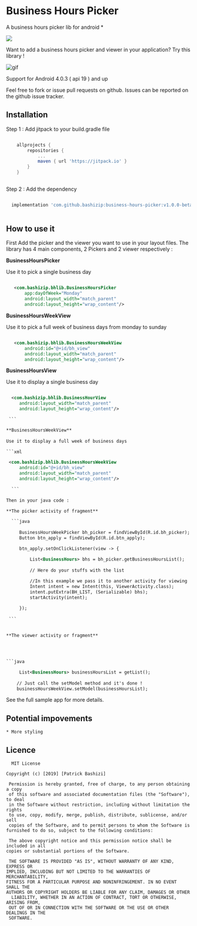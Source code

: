 # Business Hours Picker
A business hours picker lib for android *

[![](https://jitpack.io/v/bashizip/business-hours-picker.svg)](https://jitpack.io/#bashizip/business-hours-picker)

Want to add a business hours picker and viewer in your application? Try this library ! 

![gif](https://github.com/bashizip/business-hours-picker/blob/master/captures/ezgif.com-resize.gif?raw=true)


Support for Android 4.0.3 ( api 19 ) and up

Feel free to fork or issue pull requests on github. Issues can be reported on the github issue tracker.

## Installation 

Step 1 : Add jitpack to your build.gradle file

```groovy

	allprojects {
		repositories {
			...
			maven { url 'https://jitpack.io' }
		}
	}
	
````

  
  Step 2 : Add the dependency
  
  ```groovy
  
    implementation 'com.github.bashizip:business-hours-picker:v1.0.0-beta.2'
    
   ````
   
  ## How to use it 
  
   
First  Add the picker and the viewer you want to use in your layout files. The library has 4 main components,
2 Pickers and 2 viewer respectively :

**BusinessHoursPicker**

 Use it to pick a single business day
 
 ```xml

    <com.bashizip.bhlib.BusinessHoursPicker
        app:dayOfWeek="Monday"
        android:layout_width="match_parent"
        android:layout_height="wrap_content"/>

```
        
  **BusinessHoursWeekView**
  
  Use it to pick a full week of business days from monday to sunday

 ```xml

    <com.bashizip.bhlib.BusinessHoursWeekView
        android:id="@+id/bh_view"
        android:layout_width="match_parent"
        android:layout_height="wrap_content"/>

   ```
   
   **BusinessHoursView**
    
   Use it to display a single business day
   
   ```xml  

     <com.bashizip.bhlib.BusinessHourView
        android:layout_width="match_parent"
        android:layout_height="wrap_content"/>

    ```

**BusinessHoursWeekView**
     
   Use it to display a full week of business days 
   
   ```xml  

    <com.bashizip.bhlib.BusinessHoursWeekView
        android:id="@+id/bh_view"
        android:layout_width="match_parent"
        android:layout_height="wrap_content"/>

     ```     
     
  Then in your java code :
  
  **The picker activity of fragment**
  
     ```java
     
        BusinessHoursWeekPicker bh_picker = findViewById(R.id.bh_picker);
        Button btn_apply = findViewById(R.id.btn_apply);

        btn_apply.setOnClickListener(view -> {

            List<BusinessHours> bhs = bh_picker.getBusinessHoursList();
            
            // Here do your stuffs with the list
            
            //In this example we pass it to another activity for viewing
            Intent intent = new Intent(this, ViewerActivity.class);
            intent.putExtra(BH_LIST, (Serializable) bhs);
            startActivity(intent);

        });
 		
	```
	
        
   **The viewer activity or fragment**
   
   
   
   
   ```java
   
        List<BusinessHours> businessHoursList = getList();
       
       // Just call the setModel method and it's done !
       businessHoursWeekView.setModel(businessHoursList);

```


See the full sample app for more details.

  ## Potential impovements

    * More styling


  ## Licence

      MIT License

   	Copyright (c) [2019] [Patrick Bashizi]

  	 Permission is hereby granted, free of charge, to any person obtaining a copy
  	 of this software and associated documentation files (the "Software"), to deal
  	 in the Software without restriction, including without limitation the rights
  	 to use, copy, modify, merge, publish, distribute, sublicense, and/or sell
  	 copies of the Software, and to permit persons to whom the Software is
   	furnished to do so, subject to the following conditions:

  	 The above copyright notice and this permission notice shall be included in all
   	copies or substantial portions of the Software.

  	 THE SOFTWARE IS PROVIDED "AS IS", WITHOUT WARRANTY OF ANY KIND, EXPRESS OR
   	IMPLIED, INCLUDING BUT NOT LIMITED TO THE WARRANTIES OF MERCHANTABILITY,
   	FITNESS FOR A PARTICULAR PURPOSE AND NONINFRINGEMENT. IN NO EVENT SHALL THE
   	AUTHORS OR COPYRIGHT HOLDERS BE LIABLE FOR ANY CLAIM, DAMAGES OR OTHER
 	  LIABILITY, WHETHER IN AN ACTION OF CONTRACT, TORT OR OTHERWISE, ARISING FROM,
  	 OUT OF OR IN CONNECTION WITH THE SOFTWARE OR THE USE OR OTHER DEALINGS IN THE
  	 SOFTWARE.
       

  

   
  
  
  
  
  

